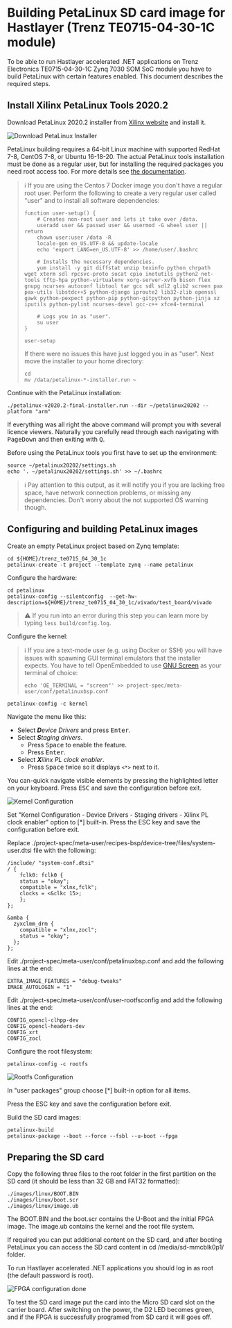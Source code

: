 # Building PetaLinux SD card image for Hastlayer (Trenz TE0715-04-30-1C module)

To be able to run Hastlayer accelerated .NET applications on Trenz Electronics TE0715-04-30-1C Zynq 7030 SOM SoC module you have to build PetaLinux with certain features enabled. This document describes the required steps.

## Install Xilinx PetaLinux Tools 2020.2

Download PetaLinux 2020.2 installer from [Xilinx website](https://www.xilinx.com/support/download/index.html/content/xilinx/en/downloadNav/embedded-design-tools/2020-2.html) and install it. 

![Download PetaLinux Installer](Images/PetalinuxDownloadInstaller.png)

PetaLinux building requires a 64-bit Linux machine with supported RedHat 7-8, CentOS 7-8, or Ubuntu 16-18-20. The actual PetaLinux tools installation must be done as a regular user, but for installing the required packages you need root access too. For more details see [the documentation](https://www.xilinx.com/content/dam/xilinx/support/documentation/sw_manuals/xilinx2021_1/ug1144-petalinux-tools-reference-guide.pdf).

> ℹ️ If you are using the Centos 7 Docker image you don't have a regular root user. Perform the following to create a very regular user called "user" and to install all software dependencies:
> ```shell
> function user-setup() {
>     # Creates non-root user and lets it take over /data.
>     useradd user && passwd user && usermod -G wheel user || return
>     chown user:user /data -R
>     locale-gen en_US.UTF-8 && update-locale
>     echo 'export LANG=en_US.UTF-8' >> /home/user/.bashrc
>      
>     # Installs the necessary dependencies.
>     yum install -y git diffstat unzip texinfo python chrpath wget xterm sdl rpcsvc-proto socat cpio inetutils python2 net-tools tftp-hpa python-virtualenv xorg-server-xvfb bison flex gnupg ncurses autoconf libtool tar gcc sdl sdl2 glib2 screen pax pax-utils libstdc++5 python-django iproute2 lib32-zlib openssl gawk python-pexpect python-pip python-gitpython python-jinja xz iputils python-pylint ncurses-devel gcc-c++ xfce4-terminal
>     
>     # Logs you in as "user".
>     su user
> }
> 
> user-setup
> ```
> 
> If there were no issues this have just logged you in as "user". Next move the installer to your home directory:
> ```shell
> cd
> mv /data/petalinux-*-installer.run ~
> ```

Continue with the PetaLinux installation:

```shell
./petalinux-v2020.2-final-installer.run --dir ~/petalinux20202 --platform "arm"
```

If everything was all right the above command will prompt you with several licence viewers. Naturally you carefully read through each navigating with <kbd>PageDown</kbd> and then exiting with <kbd>Q</kbd>.

Before using the PetaLinux tools you first have to set up the environment:

```shell
source ~/petalinux20202/settings.sh
echo '. ~/petalinux20202/settings.sh' >> ~/.bashrc
```

> ℹ️ Pay attention to this output, as it will notify you if you are lacking free space, have network connection problems, or missing any dependencies. Don't worry about the not supported OS warning though.

## Configuring and building PetaLinux images

Create an empty PetaLinux project based on Zynq template:

```
cd ${HOME}/trenz_te0715_04_30_1c
petalinux-create -t project --template zynq --name petalinux
```

Configure the hardware:

```
cd petalinux
petalinux-config --silentconfig  --get-hw-description=${HOME}/trenz_te0715_04_30_1c/vivado/test_board/vivado
```

> ⚠️ If you run into an error during this step you can learn more by typing `less build/config.log`.

Configure the kernel:

> ℹ️ If you are a text-mode user (e.g. using Docker or SSH) you will have issues with spawning GUI terminal emulators that the installer expects. You have to tell OpenEmbedded to use [GNU Screen](https://www.gnu.org/software/screen/) as your terminal of choice:
> ```shell
> echo 'OE_TERMINAL = "screen"' >> project-spec/meta-user/conf/petalinuxbsp.conf
> ```

```shell
petalinux-config -c kernel
```

Navigate the menu like this:
* Select _**D**evice Drivers_ and press <kbd>Enter</kbd>.
* Select _**S**taging drivers_.
  * Press <kbd>Space</kbd> to enable the feature.
  * Press <kbd>Enter</kbd>.
* Select _**X**ilinx PL clock enabler_.
  * Press <kbd>Space</kbd> twice so it displays `<*>` next to it.

You can-quick navigate visible elements by pressing the highlighted letter on your keyboard. Press <kbd>ESC</kbd> and save the configuration before exit.

![Kernel Configuration](Images/PetalinuxKernelStagingXilinxPlClockEnabler.png)

Set "Kernel Configuration - Device Drivers - Staging drivers - Xilinx PL clock enabler" option to [*] built-in.
Press the ESC key and save the configuration before exit.

Replace ./project-spec/meta-user/recipes-bsp/device-tree/files/system-user.dtsi file with the following:

```
/include/ "system-conf.dtsi"
/ {
    fclk0: fclk0 {
    status = "okay";
    compatible = "xlnx,fclk";
    clocks = <&clkc 15>;
    };
};

&amba {
  zyxclmm_drm {
    compatible = "xlnx,zocl";
    status = "okay";
  };
};
```

Edit ./project-spec/meta-user/conf/petalinuxbsp.conf and add the following lines at the end:

```
EXTRA_IMAGE_FEATURES = "debug-tweaks"
IMAGE_AUTOLOGIN = "1"
```

Edit ./project-spec/meta-user/conf/user-rootfsconfig and add the following lines at the end:

```
CONFIG_opencl-clhpp-dev
CONFIG_opencl-headers-dev
CONFIG_xrt
CONFIG_zocl
```

Configure the root filesystem:

```
petalinux-config -c rootfs
```

![Rootfs Configuration](Images/PetalinuxRootfsUserPackages.png)

In "user packages" group choose [*] built-in option for all items.

Press the ESC key and save the configuration before exit.

Build the SD card images:

```
petalinux-build
petalinux-package --boot --force --fsbl --u-boot --fpga
```

## Preparing the SD card

Copy the following three files to the root folder in the first partition on the SD card (it should be less than 32 GB and FAT32 formatted):

```
./images/linux/BOOT.BIN
./images/linux/boot.scr
./images/linux/image.ub
```

The BOOT.BIN and the boot.scr contains the U-Boot and the initial FPGA image. The image.ub contains the kernel and the root file system.

If required you can put additional content on the SD card, and after booting PetaLinux you can access the SD card content in cd /media/sd-mmcblk0p1/ folder.

To run Hastlayer accelerated .NET applications you should log in as root (the default password is root).

![FPGA configuration done](Images/TE0715-04-30-LED.jpg)

To test the SD card image put the card into the Micro SD card slot on the carrier board. After switching on the power, the D2 LED becomes green, and if the FPGA is successfully programed from SD card it will goes off.
